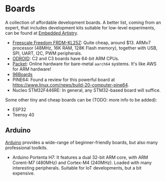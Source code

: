Boards
======

A collection of affordable development boards.
A better list, coming from an expert, that includes development kits
suitable for low-level experiments, can be found at
[Embedded Artistry](https://embeddedartistry.com/dev-kits/).

 - [Freescale Freedom FRDM-KL25Z][frdm-kl25z]:
   Quite cheap, around $13.  ARMv7 processor (48MHz, 16K RAM, 128K Flash memory),
   together with USB, SPI, UART, I2C, PWM peripherals.
 - [ODROID](http://www.hardkernel.com/main/):
   C2 and C3 boards have 64-bit ARM CPUs.
 - [Packet](https://www.packet.net/):
   Online hardware for bare-metal `aarch64` systems.  It's like AWS for ARM hardware!
 - [96Boards](https://www.96boards.org/)
 - PINE64:  Found a review for this powerful board at
   <https://www.linux.com/news/build-20-computer-pine64>.
 - Nucleo STM32F446RE:
   In general, any STM32-based board will suffice.

Some other tiny and cheap boards can be (TODO: more info to be added):

 - ESP32
 - Teensy 40


Arduino
-------

[Arduino][arduino] provides a wide-range of beginner-friendly boards, but also
many professional toolkits.

 - Arduino Portenta H7:
   It features a dual 32-bit ARM core, with ARM Corent-M7 (480MHz) and Cortex-M4
   (240MHz).  Loaded with many interesting peripherals.  Suitable for IoT
   developments, but a bit expensive.


[arduino]:	https://www.arduino.cc/
[frdm-kl25z]:	http://www.freescale.com/webapp/sps/site/prod_summary.jsp?code=FRDM-KL25Z

